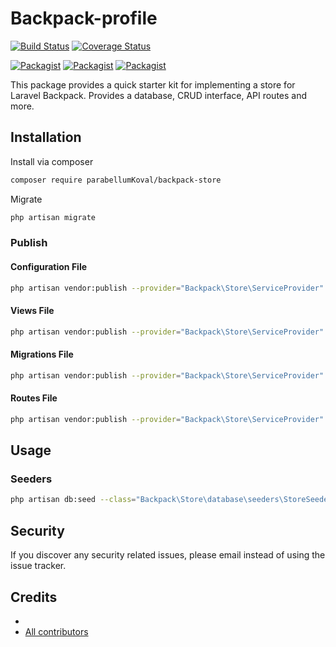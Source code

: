 # Backpack-profile

[![Build Status](https://travis-ci.org/parabellumKoval/backpack-store.svg?branch=master)](https://travis-ci.org/parabellumKoval/backpack-store)
[![Coverage Status](https://coveralls.io/repos/github/parabellumKoval/backpack-store/badge.svg?branch=master)](https://coveralls.io/github/parabellumKoval/backpack-store?branch=master)

[![Packagist](https://img.shields.io/packagist/v/parabellumKoval/backpack-store.svg)](https://packagist.org/packages/parabellumKoval/backpack-store)
[![Packagist](https://poser.pugx.org/parabellumKoval/backpack-store/d/total.svg)](https://packagist.org/packages/parabellumKoval/backpack-store)
[![Packagist](https://img.shields.io/packagist/l/parabellumKoval/backpack-store.svg)](https://packagist.org/packages/parabellumKoval/backpack-store)

This package provides a quick starter kit for implementing a store for Laravel Backpack. Provides a database, CRUD interface, API routes and more.

## Installation

Install via composer
```bash
composer require parabellumKoval/backpack-store
```

Migrate
```bash
php artisan migrate
```

### Publish

#### Configuration File
```bash
php artisan vendor:publish --provider="Backpack\Store\ServiceProvider" --tag="config"
```

#### Views File
```bash
php artisan vendor:publish --provider="Backpack\Store\ServiceProvider" --tag="views"
```

#### Migrations File
```bash
php artisan vendor:publish --provider="Backpack\Store\ServiceProvider" --tag="migrations"
```

#### Routes File
```bash
php artisan vendor:publish --provider="Backpack\Store\ServiceProvider" --tag="routes"
```

## Usage

### Seeders
```bash
php artisan db:seed --class="Backpack\Store\database\seeders\StoreSeeder"
```

## Security

If you discover any security related issues, please email 
instead of using the issue tracker.

## Credits

- [](https://github.com/parabellumKoval/backpack-store)
- [All contributors](https://github.com/parabellumKoval/backpack-store/graphs/contributors)
